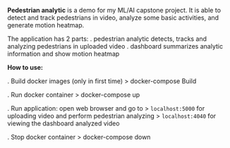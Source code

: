 **Pedestrian analytic** is a demo for my ML/AI capstone project. It is able to detect and track
pedestrians in video, analyze some basic activities, and generate motion heatmap.

The application has 2 parts:
  . pedestrian analytic detects, tracks and analyzing pedestrians in uploaded video
  . dashboard summarizes analytic information and show motion heatmap

**How to use:**

  . Build docker images (only in first time)
      > docker-compose Build

  . Run docker container
      > docker-compose up

  . Run application: open web browser and go to
      > `localhost:5000` for uploading video and perform pedestrian analyzing
      > `localhost:4040` for viewing the dashboard analyzed video

  . Stop docker container
      > docker-compose down
